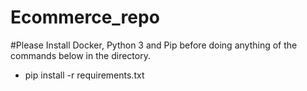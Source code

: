 # Ecommerce_repo

#Please Install Docker, Python 3 and Pip before doing anything of the commands below in the directory.

- pip install -r requirements.txt
